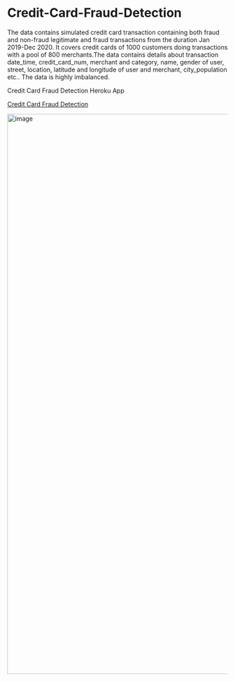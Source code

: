 # Credit-Card-Fraud-Detection

The data contains simulated  credit card transaction containing both fraud and non-fraud legitimate and fraud transactions from the duration Jan 2019-Dec 2020. It covers credit cards of 1000 customers doing transactions with a pool of 800 merchants.The data contains details about transaction date_time, credit_card_num, merchant and category, name, gender of user, street, location, latitude and longitude of user and merchant, city_population etc.. 
The data is highly imbalanced. 

Credit Card Fraud Detection Heroku App

[Credit Card Fraud Detection ]([https://github.com/your-username/your-repo](https://mk-creditcardfrauddetector-0680254bca0a.herokuapp.com/)https://mk-creditcardfrauddetector-0680254bca0a.herokuapp.com/)

<img width="1279" alt="image" src="https://github.com/muralik98/Credit-Card-Fraud-Detection/assets/147275975/efeba41e-7c13-4ccc-b785-9d53619920ec">
